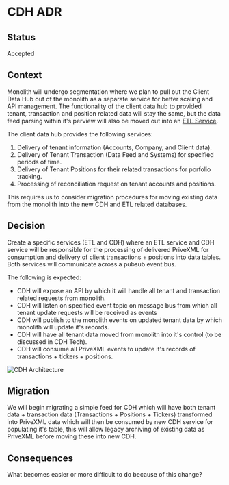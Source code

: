 # CDH ADR


## Status

Accepted

## Context

Monolith will undergo segmentation where we plan to pull out the Client Data Hub out of the monolith as a separate service for better scaling and API management. The functionality of the client data hub to provided tenant, transaction and position related data will stay the same, but the data feed parsing within it's perview will also be moved out into an [ETL Service](./etl.md).

The client data hub provides the following services:

1. Delivery of tenant information (Accounts, Company, and Client data).
2. Delivery of Tenant Transaction (Data Feed and Systems) for specified periods of time.
3. Delivery of Tenant Positions for their related transactions for porfolio tracking.
4. Processing of reconciliation request on tenant accounts and positions.

This requires us to consider migration procedures for moving existing data from the monolith into the new CDH and ETL related databases.


## Decision

Create a specific services (ETL and CDH) where an ETL service and CDH service will be responsible for the processing of delivered PriveXML for consumption and delivery of client transactions + positions into data tables. Both services will communicate across a pubsub event bus.

The following is expected:


- CDH will expose an API by which it will handle all tenant and transaction related requests from monolith. 
- CDH will listen on specified event topic on message bus from which all tenant update requests will be received as events
- CDH will publish to the monolith events on updated tenant data by which monolith will update it's records.
- CDH will have all tenant data moved from monolith into it's control (to be discussed in CDH Tech).
- CDH will consume all PriveXML events to update it's records of transactions + tickers + positions.


![CDH Architecture](../assets/images/aab_workshop/aab_5.jpg)




## Migration

We will begin migrating a simple feed for CDH which will have both tenant data + transaction data (Transactions + Positions + Tickers) transformed into PriveXML data
which will then be consumed by new CDH service for populating it's table, this will allow legacy archiving of existing data as PriveXML before moving these into new CDH.

## Consequences

What becomes easier or more difficult to do because of this change?